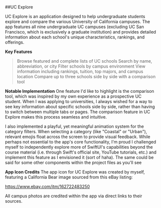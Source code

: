 ##UC Explore

UC Explore is an application designed to help undergraduate students explore and compare the various University of California campuses. The app features all nine undergraduate UC campuses (excluding UC San Francisco, which is exclusively a graduate institution) and provides detailed information about each school's unique characteristics, rankings, and offerings.

**Key Features**
> Browse featured and complete lists of UC schools
> Search by name, abbreviation, or city
> Filter schools by campus environment
> View information including rankings, tuition, top majors, and campus location
> Compare up to three schools side by side with a comparison tool

**Notable Implementation**
One feature I'd like to highlight is the comparison tool, which was inspired by my own experience as a prospective UC student. When I was applying to universities, I always wished for a way to see key information about specific schools side by side, rather than having to switch between multiple tabs or pages. The comparison feature in UC Explore makes this process seamless and intuitive.

I also implemented a playful, yet meaningful animation system for the category filters. When selecting a category (like "Coastal" or "Urban"), relevant emojis float across the screen to provide visual feedback. While perhaps not essential to the app's core functionality, I'm proud I challenged myself to independently explore more of SwiftUI's capabilities beyond the course material (i.e. through Swift's official site, YouTube tutorials, etc.) and implement this feature as I envisioned it (sort of haha). The same could be said for some other components within the project files as you'll see 

**App Icon Credits**
The app icon for UC Explore was created by myself, featuring a California Bear image sourced from this eBay listing:

https://www.ebay.com/itm/162722483250

All campus photos are credited within the app via direct links to their sources.
